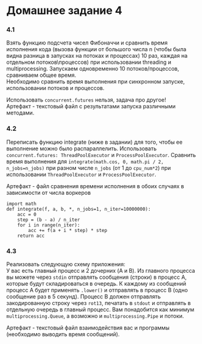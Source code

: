# Домашнее задание 4

### 4.1

Взять функцию подсчета чисел Фибоначчи и сравнить время исполнения кода (вызова функции от большого числа n (чтобы была видна разница в запусках на потоках и процессах) 10 раз, каждая на отдельном потоков\процессов) при использовании threading и multiprocessing. Запускаем одновременно 10 потоков/процессов, сравниваем общее время.  
Необходимо сравнить время выполнения при синхронном запуске, использовании потоков и процессов.

Использовать `concurrent.futures` нельзя, задача про другое!  
Артефакт - текстовый файл с результатами запуска различными методами.

### 4.2

Переписать функцию integrate (ниже в задании) для того, чтобы ее выполнение можно было распараллелить. Использовать `concurrent.futures: ThreadPoolExecutor` и `ProcessPoolExecutor`. Сравнить время выполнения для `integrate(math.cos, 0, math.pi / 2, n_jobs=n_jobs)` при разном числе `n_jobs` (от 1 до `cpu_num*2`) при использовании `ThreadPoolExecutor` и `ProcessPoolExecutor`.

Артефакт - файл сравнения времени исполнения в обоих случаях в зависимости от числа воркеров

```
import math
def integrate(f, a, b, *, n_jobs=1, n_iter=10000000):
    acc = 0
    step = (b - a) / n_iter
    for i in range(n_iter):
        acc += f(a + i * step) * step
    return acc
```

### 4.3

Реализовать следующую схему приложения:  
У вас есть главный процесс и 2 дочерних (A и B). Из главного процесса вы можете через `stdin` отправлять сообщения (строки) в процесс A, которые будут складироваться в очередь. К каждому из сообщений процесс A будет применять `.lower()` и отправлять в процесс B (одно сообщение раз в 5 секунд). Процесс B должен отправлять закодированную строку через `rot13`, печатать в `stdout` и отправлять в отдельную очередь в главный процесс.
Вам понадобится как минимум `multiprocessing.Queue`, а возможно и `multiprocessing.Pipe` и потоки.

Артефакт - текстовый файл взаимодействия вас и программы (необходимо выводить время сообщений).
